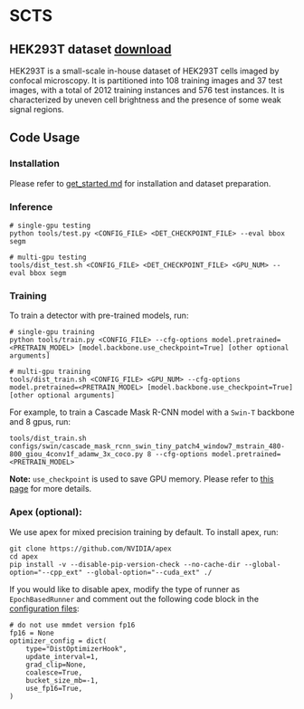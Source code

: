 # SCTS

## HEK293T dataset [download](https://github.com/cbmi-group/SCTS/blob/main/HEK293T_Dataset.zip)
HEK293T is a small-scale in-house dataset of HEK293T cells imaged by confocal microscopy. It is partitioned into 108 training images and 37 test images, with a total of 2012 training instances and 576 test instances. It is characterized by uneven cell brightness and the presence of some weak signal regions.


## Code Usage

### Installation

Please refer to [get_started.md](https://github.com/open-mmlab/mmdetection/blob/master/docs/en/get_started.md) for installation and dataset preparation.

### Inference
```
# single-gpu testing
python tools/test.py <CONFIG_FILE> <DET_CHECKPOINT_FILE> --eval bbox segm

# multi-gpu testing
tools/dist_test.sh <CONFIG_FILE> <DET_CHECKPOINT_FILE> <GPU_NUM> --eval bbox segm
```

### Training

To train a detector with pre-trained models, run:
```
# single-gpu training
python tools/train.py <CONFIG_FILE> --cfg-options model.pretrained=<PRETRAIN_MODEL> [model.backbone.use_checkpoint=True] [other optional arguments]

# multi-gpu training
tools/dist_train.sh <CONFIG_FILE> <GPU_NUM> --cfg-options model.pretrained=<PRETRAIN_MODEL> [model.backbone.use_checkpoint=True] [other optional arguments] 
```
For example, to train a Cascade Mask R-CNN model with a `Swin-T` backbone and 8 gpus, run:
```
tools/dist_train.sh configs/swin/cascade_mask_rcnn_swin_tiny_patch4_window7_mstrain_480-800_giou_4conv1f_adamw_3x_coco.py 8 --cfg-options model.pretrained=<PRETRAIN_MODEL> 
```

**Note:** `use_checkpoint` is used to save GPU memory. Please refer to [this page](https://pytorch.org/docs/stable/checkpoint.html) for more details.


### Apex (optional):
We use apex for mixed precision training by default. To install apex, run:
```
git clone https://github.com/NVIDIA/apex
cd apex
pip install -v --disable-pip-version-check --no-cache-dir --global-option="--cpp_ext" --global-option="--cuda_ext" ./
```
If you would like to disable apex, modify the type of runner as `EpochBasedRunner` and comment out the following code block in the [configuration files](configs/swin):
```
# do not use mmdet version fp16
fp16 = None
optimizer_config = dict(
    type="DistOptimizerHook",
    update_interval=1,
    grad_clip=None,
    coalesce=True,
    bucket_size_mb=-1,
    use_fp16=True,
)
```

